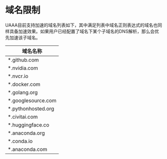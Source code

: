 # 域名限制
UAAA目前支持加速的域名列表如下，其中满足列表中域名正则表达式的域名也同样具备加速效果。如果用户已经配置了域名下某个子域名的DNS解析，那么会优先加速该子域名。

| 域名名称           |
| ------------------ |
| *.github.com       |
| *.nvidia.com       |
| *.nvcr.io          |
| *.docker.com       |
| *.golang.org       |
| *.googlesource.com |
| *.pythonhosted.org |
| *.civitai.com      |
| *.huggingface.co  |
| *.anaconda.org     |
| *.conda.io         |
| *.anaconda.com     |
